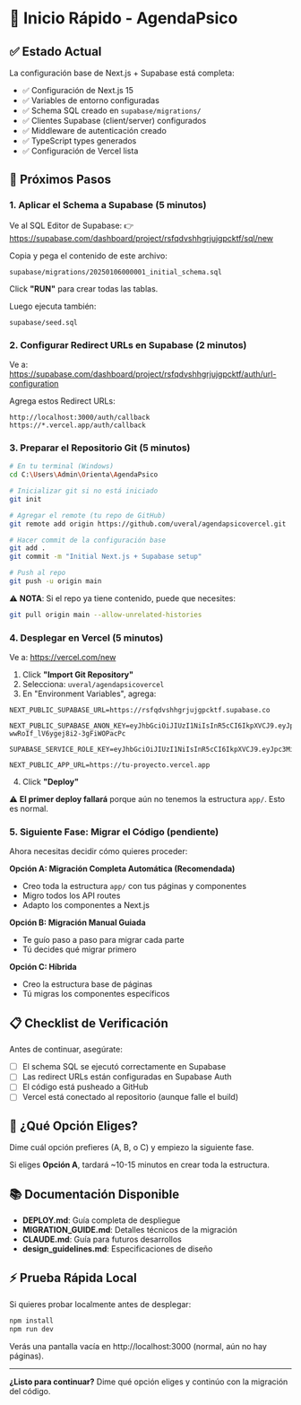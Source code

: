 # 🚀 Inicio Rápido - AgendaPsico

## ✅ Estado Actual

La configuración base de Next.js + Supabase está completa:

- ✅ Configuración de Next.js 15
- ✅ Variables de entorno configuradas
- ✅ Schema SQL creado en `supabase/migrations/`
- ✅ Clientes Supabase (client/server) configurados
- ✅ Middleware de autenticación creado
- ✅ TypeScript types generados
- ✅ Configuración de Vercel lista

## 🎯 Próximos Pasos

### 1. Aplicar el Schema a Supabase (5 minutos)

Ve al SQL Editor de Supabase:
👉 https://supabase.com/dashboard/project/rsfqdvshhgrjujgpcktf/sql/new

Copia y pega el contenido de este archivo:
```
supabase/migrations/20250106000001_initial_schema.sql
```

Click **"RUN"** para crear todas las tablas.

Luego ejecuta también:
```
supabase/seed.sql
```

### 2. Configurar Redirect URLs en Supabase (2 minutos)

Ve a: https://supabase.com/dashboard/project/rsfqdvshhgrjujgpcktf/auth/url-configuration

Agrega estos Redirect URLs:
```
http://localhost:3000/auth/callback
https://*.vercel.app/auth/callback
```

### 3. Preparar el Repositorio Git (5 minutos)

```bash
# En tu terminal (Windows)
cd C:\Users\Admin\Orienta\AgendaPsico

# Inicializar git si no está iniciado
git init

# Agregar el remote (tu repo de GitHub)
git remote add origin https://github.com/uveral/agendapsicovercel.git

# Hacer commit de la configuración base
git add .
git commit -m "Initial Next.js + Supabase setup"

# Push al repo
git push -u origin main
```

⚠️ **NOTA**: Si el repo ya tiene contenido, puede que necesites:
```bash
git pull origin main --allow-unrelated-histories
```

### 4. Desplegar en Vercel (5 minutos)

Ve a: https://vercel.com/new

1. Click **"Import Git Repository"**
2. Selecciona: `uveral/agendapsicovercel`
3. En "Environment Variables", agrega:

```
NEXT_PUBLIC_SUPABASE_URL=https://rsfqdvshhgrjujgpcktf.supabase.co

NEXT_PUBLIC_SUPABASE_ANON_KEY=eyJhbGciOiJIUzI1NiIsInR5cCI6IkpXVCJ9.eyJpc3MiOiJzdXBhYmFzZSIsInJlZiI6InJzZnFkdnNoaGdyanVqZ3Bja3RmIiwicm9sZSI6ImFub24iLCJpYXQiOjE3NTkyMjc3MzgsImV4cCI6MjA3NDgwMzczOH0.k4BUCOi2bx2vE-wwRoIf_lV6ygej8i2-3gFiWOPacPc

SUPABASE_SERVICE_ROLE_KEY=eyJhbGciOiJIUzI1NiIsInR5cCI6IkpXVCJ9.eyJpc3MiOiJzdXBhYmFzZSIsInJlZiI6InJzZnFkdnNoaGdyanVqZ3Bja3RmIiwicm9sZSI6InNlcnZpY2Vfcm9sZSIsImlhdCI6MTc1OTIyNzczOCwiZXhwIjoyMDc0ODAzNzM4fQ.ib5NQQgi_RYIgnjK8GijQ6B6CAvNiueWrZxPkMiLqjU

NEXT_PUBLIC_APP_URL=https://tu-proyecto.vercel.app
```

4. Click **"Deploy"**

⚠️ **El primer deploy fallará** porque aún no tenemos la estructura `app/`. Esto es normal.

### 5. Siguiente Fase: Migrar el Código (pendiente)

Ahora necesitas decidir cómo quieres proceder:

**Opción A: Migración Completa Automática (Recomendada)**
- Creo toda la estructura `app/` con tus páginas y componentes
- Migro todos los API routes
- Adapto los componentes a Next.js

**Opción B: Migración Manual Guiada**
- Te guío paso a paso para migrar cada parte
- Tú decides qué migrar primero

**Opción C: Híbrida**
- Creo la estructura base de páginas
- Tú migras los componentes específicos

## 📋 Checklist de Verificación

Antes de continuar, asegúrate:

- [ ] El schema SQL se ejecutó correctamente en Supabase
- [ ] Las redirect URLs están configuradas en Supabase Auth
- [ ] El código está pusheado a GitHub
- [ ] Vercel está conectado al repositorio (aunque falle el build)

## 🤔 ¿Qué Opción Eliges?

Dime cuál opción prefieres (A, B, o C) y empiezo la siguiente fase.

Si eliges **Opción A**, tardará ~10-15 minutos en crear toda la estructura.

## 📚 Documentación Disponible

- **DEPLOY.md**: Guía completa de despliegue
- **MIGRATION_GUIDE.md**: Detalles técnicos de la migración
- **CLAUDE.md**: Guía para futuros desarrollos
- **design_guidelines.md**: Especificaciones de diseño

## ⚡ Prueba Rápida Local

Si quieres probar localmente antes de desplegar:

```bash
npm install
npm run dev
```

Verás una pantalla vacía en http://localhost:3000 (normal, aún no hay páginas).

---

**¿Listo para continuar?** Dime qué opción eliges y continúo con la migración del código.
